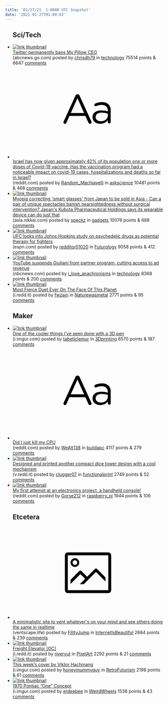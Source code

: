 ```yaml
---
title: '01/27/21  1:00AM UTC Snapshot'
date: '2021-01-27T01:00:03'
---
```

<ul>
<h2>Sci/Tech</h2>

<li><a href='https://abcnews.go.com/Business/wireStory/twitter-permanently-bans-pillow-ceo-75483929?cid=clicksource_4380645_5_heads_hero_live_twopack_hed'><img src='https://b.thumbs.redditmedia.com/54Wx7Qn9REfhC7SaSJtqMN6xK04hsqJ5HJZ7WVwgzLc.jpg' alt='link thumbnail'></a><div><div class='linkTitle'><a href='https://abcnews.go.com/Business/wireStory/twitter-permanently-bans-pillow-ceo-75483929?cid=clicksource_4380645_5_heads_hero_live_twopack_hed'>Twitter permanently bans My Pillow CEO</a></div>(abcnews.go.com) posted by <a href='https://www.reddit.com/user/chrisdh79'>chrisdh79</a> in <a href='https://www.reddit.com/r/technology'>technology</a> 75514 points & 6647 <a href='https://www.reddit.com/r/technology/comments/l5bnz6/twitter_permanently_bans_my_pillow_ceo/'>comments</a></div></li>

<li><a href='https://www.reddit.com/r/askscience/comments/l5fxba/israel_has_now_given_approximately_42_of_its/'><svg version='1.1' viewBox='-34 -12 104 64' preserveAspectRatio='xMidYMid slice' xmlns='http://www.w3.org/2000/svg' xmlns:xlink='http://www.w3.org/1999/xlink'>
    <title>text link thumbnail</title>
    <path d='M12.19,8.84a1.45,1.45,0,0,0-1.4-1h-.12a1.46,1.46,0,0,0-1.42,1L1.14,26.56a1.29,1.29,0,0,0-.14.59,1,1,0,0,0,1,1,1.12,1.12,0,0,0,1.08-.77l2.08-4.65h11l2.08,4.59a1.24,1.24,0,0,0,1.12.83,1.08,1.08,0,0,0,1.08-1.08,1.64,1.64,0,0,0-.14-.57ZM6.08,20.71l4.59-10.22,4.6,10.22Z'>
    </path>
    <path d='M32.24,14.78A6.35,6.35,0,0,0,27.6,13.2a11.36,11.36,0,0,0-4.7,1,1,1,0,0,0-.58.89,1,1,0,0,0,.94.92,1.23,1.23,0,0,0,.39-.08,8.87,8.87,0,0,1,3.72-.81c2.7,0,4.28,1.33,4.28,3.92v.5a15.29,15.29,0,0,0-4.42-.61c-3.64,0-6.14,1.61-6.14,4.64v.05c0,2.95,2.7,4.48,5.37,4.48a6.29,6.29,0,0,0,5.19-2.48V26.9a1,1,0,0,0,1,1,1,1,0,0,0,1-1.06V19A5.71,5.71,0,0,0,32.24,14.78Zm-.56,7.7c0,2.28-2.17,3.89-4.81,3.89-1.94,0-3.61-1.06-3.61-2.86v-.06c0-1.8,1.5-3,4.2-3a15.2,15.2,0,0,1,4.22.61Z'>
    </path>
    </svg></a><div><div class='linkTitle'><a href='https://www.reddit.com/r/askscience/comments/l5fxba/israel_has_now_given_approximately_42_of_its/'>Israel has now given approximately 42% of its population one or more doses of Covid-19 vaccine. Has the vaccination program had a noticeable impact on covid-19 cases, hospitalizations and deaths so far in Israel?</a></div>(reddit.com) posted by <a href='https://www.reddit.com/user/Random_Machiavelli'>Random_Machiavelli</a> in <a href='https://www.reddit.com/r/askscience'>askscience</a> 10481 points & 468 <a href='https://www.reddit.com/r/askscience/comments/l5fxba/israel_has_now_given_approximately_42_of_its/'>comments</a></div></li>

<li><a href='https://asia.nikkei.com/Business/Health-Care/Myopia-correcting-smart-glasses-from-Japan-to-be-sold-in-Asia'><img src='https://b.thumbs.redditmedia.com/_T92MARg3DENDS9aeq9VQ4JYgLA9KXEXVbgwE3_KukM.jpg' alt='link thumbnail'></a><div><div class='linkTitle'><a href='https://asia.nikkei.com/Business/Health-Care/Myopia-correcting-smart-glasses-from-Japan-to-be-sold-in-Asia'>Myopia correcting 'smart glasses' from Japan to be sold in Asia - Can a pair of unique spectacles banish nearsightedness without surgical intervention? Japan's Kubota Pharmaceutical Holdings says its wearable device can do just that</a></div>(asia.nikkei.com) posted by <a href='https://www.reddit.com/user/speckz'>speckz</a> in <a href='https://www.reddit.com/r/gadgets'>gadgets</a> 10076 points & 688 <a href='https://www.reddit.com/r/gadgets/comments/l5eoql/myopia_correcting_smart_glasses_from_japan_to_be/'>comments</a></div></li>

<li><a href='https://www.espn.com/mma/story/_/id/30708045/ufc-looks-johns-hopkins-study-psychedelic-drugs-potential-therapy-fighters'><img src='https://b.thumbs.redditmedia.com/Ew6DGB2PurC2x9ZL4YddFv3pHEsz3JDzyFvZK0Dw4UY.jpg' alt='link thumbnail'></a><div><div class='linkTitle'><a href='https://www.espn.com/mma/story/_/id/30708045/ufc-looks-johns-hopkins-study-psychedelic-drugs-potential-therapy-fighters'>UFC looks into Johns Hopkins study on psychedelic drugs as potential therapy for fighters</a></div>(espn.com) posted by <a href='https://www.reddit.com/user/redditor01020'>redditor01020</a> in <a href='https://www.reddit.com/r/Futurology'>Futurology</a> 9058 points & 412 <a href='https://www.reddit.com/r/Futurology/comments/l5g7d2/ufc_looks_into_johns_hopkins_study_on_psychedelic/'>comments</a></div></li>

<li><a href='https://www.nbcnews.com/tech/tech-news/youtube-suspends-giuliani-partner-program-cutting-access-ad-revenue-n1255733'><img src='https://b.thumbs.redditmedia.com/OyzNN3gZKoeDa3ml0kbCQ4YjAi-bVESnY0kV-yQD_jk.jpg' alt='link thumbnail'></a><div><div class='linkTitle'><a href='https://www.nbcnews.com/tech/tech-news/youtube-suspends-giuliani-partner-program-cutting-access-ad-revenue-n1255733'>YouTube suspends Giuliani from partner program, cutting access to ad revenue</a></div>(nbcnews.com) posted by <a href='https://www.reddit.com/user/i_love_anachronisms'>i_love_anachronisms</a> in <a href='https://www.reddit.com/r/technology'>technology</a> 8368 points & 200 <a href='https://www.reddit.com/r/technology/comments/l5nc4c/youtube_suspends_giuliani_from_partner_program/'>comments</a></div></li>

<li><a href='https://i.redd.it/vbd8bcvfwmd61.jpg'><img src='https://b.thumbs.redditmedia.com/iEaIE0Ui88uNlSFpm06ue9GVCLRiqmVIiKRxlJQFf0M.jpg' alt='link thumbnail'></a><div><div class='linkTitle'><a href='https://i.redd.it/vbd8bcvfwmd61.jpg'>Most Fierce Duet Ever On The Face Of This Planet</a></div>(i.redd.it) posted by <a href='https://www.reddit.com/user/fwzain'>fwzain</a> in <a href='https://www.reddit.com/r/Naturewasmetal'>Naturewasmetal</a> 2771 points & 95 <a href='https://www.reddit.com/r/Naturewasmetal/comments/l59fu3/most_fierce_duet_ever_on_the_face_of_this_planet/'>comments</a></div></li>

<h2>Maker</h2>

<li><a href='https://i.imgur.com/gL0rCuW.gifv'><img src='https://b.thumbs.redditmedia.com/Lt2UI6QeH1-Gn_5SbcA8zrkRGRsc3tfENqj7t5QioQY.jpg' alt='link thumbnail'></a><div><div class='linkTitle'><a href='https://i.imgur.com/gL0rCuW.gifv'>One of the cooler things I've seen done with a 3D pen</a></div>(i.imgur.com) posted by <a href='https://www.reddit.com/user/tabeticlemur'>tabeticlemur</a> in <a href='https://www.reddit.com/r/3Dprinting'>3Dprinting</a> 6570 points & 187 <a href='https://www.reddit.com/r/3Dprinting/comments/l5didt/one_of_the_cooler_things_ive_seen_done_with_a_3d/'>comments</a></div></li>

<li><a href='https://www.reddit.com/r/buildapc/comments/l5bosd/did_i_just_kill_my_cpu/'><svg version='1.1' viewBox='-34 -12 104 64' preserveAspectRatio='xMidYMid slice' xmlns='http://www.w3.org/2000/svg' xmlns:xlink='http://www.w3.org/1999/xlink'>
    <title>text link thumbnail</title>
    <path d='M12.19,8.84a1.45,1.45,0,0,0-1.4-1h-.12a1.46,1.46,0,0,0-1.42,1L1.14,26.56a1.29,1.29,0,0,0-.14.59,1,1,0,0,0,1,1,1.12,1.12,0,0,0,1.08-.77l2.08-4.65h11l2.08,4.59a1.24,1.24,0,0,0,1.12.83,1.08,1.08,0,0,0,1.08-1.08,1.64,1.64,0,0,0-.14-.57ZM6.08,20.71l4.59-10.22,4.6,10.22Z'>
    </path>
    <path d='M32.24,14.78A6.35,6.35,0,0,0,27.6,13.2a11.36,11.36,0,0,0-4.7,1,1,1,0,0,0-.58.89,1,1,0,0,0,.94.92,1.23,1.23,0,0,0,.39-.08,8.87,8.87,0,0,1,3.72-.81c2.7,0,4.28,1.33,4.28,3.92v.5a15.29,15.29,0,0,0-4.42-.61c-3.64,0-6.14,1.61-6.14,4.64v.05c0,2.95,2.7,4.48,5.37,4.48a6.29,6.29,0,0,0,5.19-2.48V26.9a1,1,0,0,0,1,1,1,1,0,0,0,1-1.06V19A5.71,5.71,0,0,0,32.24,14.78Zm-.56,7.7c0,2.28-2.17,3.89-4.81,3.89-1.94,0-3.61-1.06-3.61-2.86v-.06c0-1.8,1.5-3,4.2-3a15.2,15.2,0,0,1,4.22.61Z'>
    </path>
    </svg></a><div><div class='linkTitle'><a href='https://www.reddit.com/r/buildapc/comments/l5bosd/did_i_just_kill_my_cpu/'>Did I just kill my CPU</a></div>(reddit.com) posted by <a href='https://www.reddit.com/user/WeAlt138'>WeAlt138</a> in <a href='https://www.reddit.com/r/buildapc'>buildapc</a> 4117 points & 279 <a href='https://www.reddit.com/r/buildapc/comments/l5bosd/did_i_just_kill_my_cpu/'>comments</a></div></li>

<li><a href='https://v.redd.it/ldk8pgpxood61'><img src='https://b.thumbs.redditmedia.com/qXfsNADNcCbpa5Sh3YLN7-8GcN77p-sIRUR6UdeRyKI.jpg' alt='link thumbnail'></a><div><div class='linkTitle'><a href='https://v.redd.it/ldk8pgpxood61'>Designed and printed another compact dice tower design with a cool mechanism</a></div>(v.redd.it) posted by <a href='https://www.reddit.com/user/clugger07'>clugger07</a> in <a href='https://www.reddit.com/r/functionalprint'>functionalprint</a> 2749 points & 52 <a href='https://www.reddit.com/r/functionalprint/comments/l5gpye/designed_and_printed_another_compact_dice_tower/'>comments</a></div></li>

<li><a href='https://www.reddit.com/gallery/l5hhan'><img src='https://b.thumbs.redditmedia.com/7MgTkarPUOWCB_CSq5n43IuKS3YXS2H6fOb67bg-mwE.jpg' alt='link thumbnail'></a><div><div class='linkTitle'><a href='https://www.reddit.com/gallery/l5hhan'>My first attempt at an electronics project, a handheld console!</a></div>(reddit.com) posted by <a href='https://www.reddit.com/user/Gorse212'>Gorse212</a> in <a href='https://www.reddit.com/r/raspberry_pi'>raspberry_pi</a> 1944 points & 106 <a href='https://www.reddit.com/r/raspberry_pi/comments/l5hhan/my_first_attempt_at_an_electronics_project_a/'>comments</a></div></li>

<h2>Etcetera</h2>

<li><a href='https://www.ventscape.life/'><svg version='1.1' viewBox='-34 -14 104 64' preserveAspectRatio='xMidYMid meet' xmlns='http://www.w3.org/2000/svg' xmlns:xlink='http://www.w3.org/1999/xlink'>
    <title>link thumbnail</title>
    <path d='M32,4H4A2,2,0,0,0,2,6V30a2,2,0,0,0,2,2H32a2,2,0,0,0,2-2V6A2,2,0,0,0,32,4ZM4,30V6H32V30Z'></path>
    <path d='M8.92,14a3,3,0,1,0-3-3A3,3,0,0,0,8.92,14Zm0-4.6A1.6,1.6,0,1,1,7.33,11,1.6,1.6,0,0,1,8.92,9.41Z'></path>
    <path d='M22.78,15.37l-5.4,5.4-4-4a1,1,0,0,0-1.41,0L5.92,22.9v2.83l6.79-6.79L16,22.18l-3.75,3.75H15l8.45-8.45L30,24V21.18l-5.81-5.81A1,1,0,0,0,22.78,15.37Z'></path>
    </svg></a><div><div class='linkTitle'><a href='https://www.ventscape.life/'>A minimalistic site to vent whatever's on your mind and see others doing the same in realtime</a></div>(ventscape.life) posted by <a href='https://www.reddit.com/user/FlittyJump'>FlittyJump</a> in <a href='https://www.reddit.com/r/InternetIsBeautiful'>InternetIsBeautiful</a> 2684 points & 239 <a href='https://www.reddit.com/r/InternetIsBeautiful/comments/l5h3zz/a_minimalistic_site_to_vent_whatevers_on_your/'>comments</a></div></li>

<li><a href='https://i.redd.it/0ds2l4i4ood61.png'><img src='https://b.thumbs.redditmedia.com/OYguaO3am1vYxY5vby6m6UCbY-CMcStYC9uL_SuZ95w.jpg' alt='link thumbnail'></a><div><div class='linkTitle'><a href='https://i.redd.it/0ds2l4i4ood61.png'>Freight Elevator [OC]</a></div>(i.redd.it) posted by <a href='https://www.reddit.com/user/riveryut'>riveryut</a> in <a href='https://www.reddit.com/r/PixelArt'>PixelArt</a> 2292 points & 21 <a href='https://www.reddit.com/r/PixelArt/comments/l5elfo/freight_elevator_oc/'>comments</a></div></li>

<li><a href='https://i.imgur.com/W21TFes.jpg'><img src='https://b.thumbs.redditmedia.com/LBpLTOVjQ7lzKKw1mltbOpixIMnnDoUlaeR_9WCc-6c.jpg' alt='link thumbnail'></a><div><div class='linkTitle'><a href='https://i.imgur.com/W21TFes.jpg'>This week’s cover by Viktor Hachmang</a></div>(i.imgur.com) posted by <a href='https://www.reddit.com/user/honeymummyguy'>honeymummyguy</a> in <a href='https://www.reddit.com/r/RetroFuturism'>RetroFuturism</a> 2198 points & 61 <a href='https://www.reddit.com/r/RetroFuturism/comments/l5e24i/this_weeks_cover_by_viktor_hachmang/'>comments</a></div></li>

<li><a href='https://i.imgur.com/kJPYzwB.png'><img src='https://b.thumbs.redditmedia.com/vGe5HNGwxsWjQBi4wLxF0YimSwf2QRBqxtpEy60gXhs.jpg' alt='link thumbnail'></a><div><div class='linkTitle'><a href='https://i.imgur.com/kJPYzwB.png'>1970 Pontiac “One” Concept</a></div>(i.imgur.com) posted by <a href='https://www.reddit.com/user/erdeebee'>erdeebee</a> in <a href='https://www.reddit.com/r/WeirdWheels'>WeirdWheels</a> 1536 points & 43 <a href='https://www.reddit.com/r/WeirdWheels/comments/l5ek1f/1970_pontiac_one_concept/'>comments</a></div></li>

</ul>
